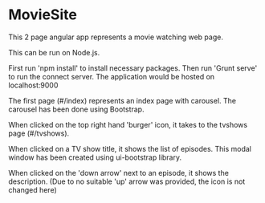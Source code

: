 # MovieSite

This 2 page angular app represents a movie watching web page.

This can be run on Node.js.

First run 'npm install' to install necessary packages.
Then run 'Grunt serve' to run the connect server. The application would be hosted on localhost:9000

The first page (#/index) represents an index page with carousel. The carousel has been done using Bootstrap.

When clicked on the top right hand 'burger' icon, it takes to the tvshows page (#/tvshows).

When clicked on a TV show title, it shows the list of episodes. This modal window has been created using ui-bootstrap library.

When clicked on the 'down arrow' next to an episode, it shows the description. (Due to no suitable 'up' arrow was provided, the icon is not changed here)


